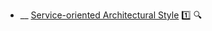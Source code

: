 * __ [Service-oriented Architectural Style](./architecture/architecturalStyles/serviceOriented) :one: <trigger for="pop:architecturalStyles-serviceOriented-preview">:mag:</trigger>

<popover id="pop:architecturalStyles-serviceOriented-preview" title=":mag: Service-oriented Architectural Style" placement="right">
  <div slot="content">
    <include src=".\preview.md" />
  </div>
</popover>
